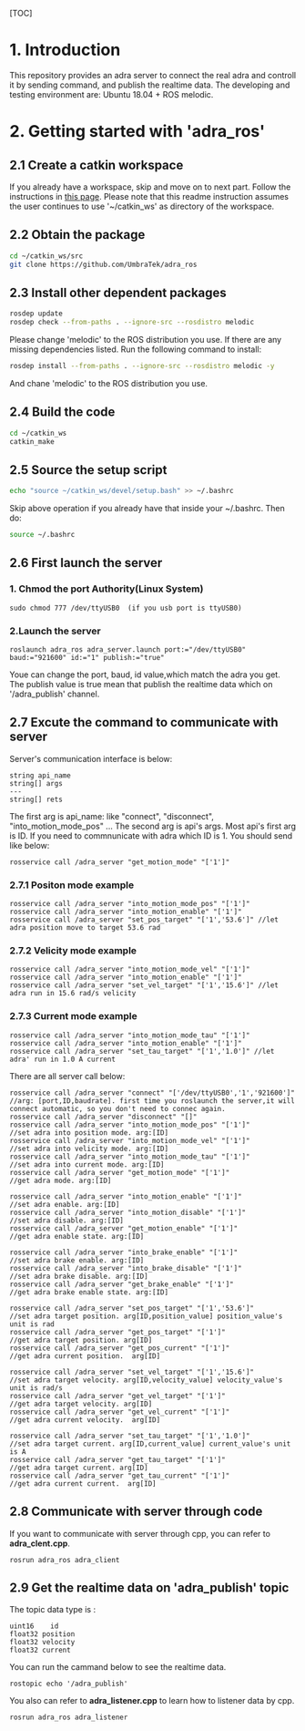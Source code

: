 [TOC]
# 1. Introduction
   This repository provides an adra server to connect the real adra and controll it by sending command, and publish the realtime data. The developing and testing environment are: Ubuntu 18.04 + ROS melodic.  

# 2. Getting started with 'adra_ros'

## 2.1 Create a catkin workspace
   If you already have a workspace, skip and move on to next part.
   Follow the instructions in [this page](http://wiki.ros.org/catkin/Tutorials/create_a_workspace). 
   Please note that this readme instruction assumes the user continues to use '~/catkin_ws' as directory of the workspace.

## 2.2 Obtain the package
```bash
cd ~/catkin_ws/src
git clone https://github.com/UmbraTek/adra_ros
```
## 2.3 Install other dependent packages
```bash
rosdep update
rosdep check --from-paths . --ignore-src --rosdistro melodic
```
Please change 'melodic' to the ROS distribution you use. If there are any missing dependencies listed. Run the following command to install:  
```bash
rosdep install --from-paths . --ignore-src --rosdistro melodic -y
```
And chane 'melodic' to the ROS distribution you use.  

## 2.4 Build the code
```bash
cd ~/catkin_ws
catkin_make
```
## 2.5 Source the setup script
```bash
echo "source ~/catkin_ws/devel/setup.bash" >> ~/.bashrc
```
Skip above operation if you already have that inside your ~/.bashrc. Then do:
```bash
source ~/.bashrc
```  
## 2.6 First launch the server


### 1. Chmod the port Authority(Linux System)
    sudo chmod 777 /dev/ttyUSB0  (if you usb port is ttyUSB0)

### 2.Launch the server
```
roslaunch adra_ros adra_server.launch port:="/dev/ttyUSB0" baud:="921600" id:="1" publish:="true"
```
Youe can change the port, baud, id value,which match the adra you get. The publish value is true mean that publish the realtime data which on '/adra_publish' channel. 



## 2.7  Excute the command to communicate with server 
Server's communication interface is below:

```
string api_name
string[] args
---
string[] rets

```
The first arg is api_name: like "connect", "disconnect", "into_motion_mode_pos" ...
The second arg is api's args. Most api's first arg is ID. If you need to commnunicate with adra which ID is 1.
You should send like below:
```
rosservice call /adra_server "get_motion_mode" "['1']"
```

### 2.7.1 Positon mode example

```
rosservice call /adra_server "into_motion_mode_pos" "['1']"
rosservice call /adra_server "into_motion_enable" "['1']"
rosservice call /adra_server "set_pos_target" "['1','53.6']" //let adra position move to target 53.6 rad
```
### 2.7.2 Velicity mode example  

```
rosservice call /adra_server "into_motion_mode_vel" "['1']"
rosservice call /adra_server "into_motion_enable" "['1']"
rosservice call /adra_server "set_vel_target" "['1','15.6']" //let adra run in 15.6 rad/s velicity
```
### 2.7.3 Current mode example    

```
rosservice call /adra_server "into_motion_mode_tau" "['1']"
rosservice call /adra_server "into_motion_enable" "['1']"
rosservice call /adra_server "set_tau_target" "['1','1.0']" //let adra' run in 1.0 A current
```


There are all server call  below:

```
rosservice call /adra_server "connect" "['/dev/ttyUSB0','1','921600']" //arg: [port,ID,baudrate]. first time you roslaunch the server,it will connect automatic, so you don't need to connec again.
rosservice call /adra_server "disconnect" "[]"  
rosservice call /adra_server "into_motion_mode_pos" "['1']"             //set adra into position mode. arg:[ID]
rosservice call /adra_server "into_motion_mode_vel" "['1']"             //set adra into velicity mode. arg:[ID]
rosservice call /adra_server "into_motion_mode_tau" "['1']"             //set adra into current mode. arg:[ID]
rosservice call /adra_server "get_motion_mode" "['1']"                  //get adra mode. arg:[ID]

rosservice call /adra_server "into_motion_enable" "['1']"               //set adra enable. arg:[ID] 
rosservice call /adra_server "into_motion_disable" "['1']"              //set adra disable. arg:[ID] 
rosservice call /adra_server "get_motion_enable" "['1']"                //get adra enable state. arg:[ID]

rosservice call /adra_server "into_brake_enable" "['1']"                //set adra brake enable. arg:[ID] 
rosservice call /adra_server "into_brake_disable" "['1']"               //set adra brake disable. arg:[ID] 
rosservice call /adra_server "get_brake_enable" "['1']"                 //get adra brake enable state. arg:[ID]

rosservice call /adra_server "set_pos_target" "['1','53.6']"            //set adra target position. arg[ID,position_value] position_value's unit is rad
rosservice call /adra_server "get_pos_target" "['1']"                   //get adra target position. arg[ID]
rosservice call /adra_server "get_pos_current" "['1']"                  //get adra current position.  arg[ID]  

rosservice call /adra_server "set_vel_target" "['1','15.6']"            //set adra target velocity. arg[ID,velocity_value] velocity_value's unit is rad/s
rosservice call /adra_server "get_vel_target" "['1']"                   //get adra target velocity. arg[ID]
rosservice call /adra_server "get_vel_current" "['1']"                  //get adra current velocity.  arg[ID]  

rosservice call /adra_server "set_tau_target" "['1','1.0']"             //set adra target current. arg[ID,current_value] current_value's unit is A
rosservice call /adra_server "get_tau_target" "['1']"                   //get adra target current. arg[ID]
rosservice call /adra_server "get_tau_current" "['1']"                  //get adra current current.  arg[ID]
```



## 2.8  Communicate with server through code 
If you want to communicate with server through cpp, you can refer to **adra_clent.cpp**.
```
rosrun adra_ros adra_client
```

## 2.9  Get the realtime data on 'adra_publish' topic
The topic data type is :
```
uint16    id
float32 position
float32 velocity
float32 current
```

You can run the cammand below to see the realtime data.
```
rostopic echo '/adra_publish'
```

You also can refer to **adra_listener.cpp** to learn how to listener data by cpp.
```
rosrun adra_ros adra_listener
```
